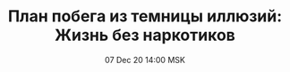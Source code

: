 ---
title: "План побега из темницы иллюзий: Жизнь без наркотиков"
date: "07 Dec 20 14:00 MSK"
draft: false
speakers: ["dmitri-semenov"] 
---